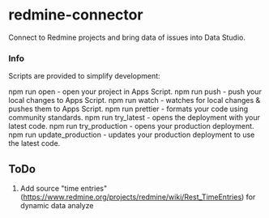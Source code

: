 # redmine-connector

Connect to Redmine projects and bring data of issues into Data Studio.

### Info

Scripts are provided to simplify development:

npm run open - open your project in Apps Script.
npm run push - push your local changes to Apps Script.
npm run watch - watches for local changes & pushes them to Apps Script.
npm run prettier - formats your code using community standards.
npm run try_latest - opens the deployment with your latest code.
npm run try_production - opens your production deployment.
npm run update_production - updates your production deployment to use the latest code.

## ToDo

1. Add source "time entries" (https://www.redmine.org/projects/redmine/wiki/Rest_TimeEntries) for dynamic data analyze

